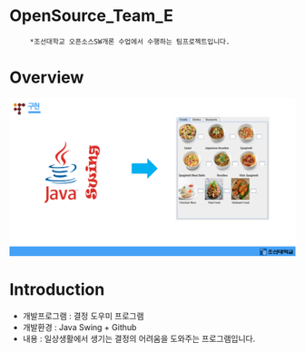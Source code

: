 # OpenSource_Team_E
         *조선대학교 오픈소스SW개론 수업에서 수행하는 팀프로젝트입니다.


# Overview
![ex_screenshot](./img/overview.PNG)



# Introduction
* 개발프로그램 : 결정 도우미 프로그램
* 개발환경 : Java Swing + Github
* 내용 : 일상생활에서 생기는 결정의 어려움을 도와주는 프로그램입니다.


